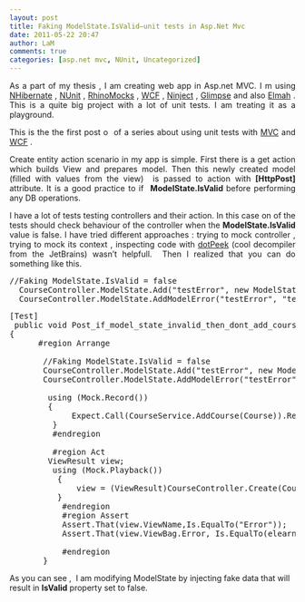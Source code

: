 ```yaml
---
layout: post
title: Faking ModelState.IsValid–unit tests in Asp.Net Mvc
date: 2011-05-22 20:47
author: LaM
comments: true
categories: [asp.net mvc, NUnit, Uncategorized]
---
```

<p align="justify">As a part of my thesis , I am creating web app in Asp.net MVC. I m using <a href="http://nhforge.org/Default.aspx">NHibernate</a> , <a href="http://www.nunit.org/">NUnit</a> , <a href="https://github.com/hibernating-rhinos/rhino-mocks">RhinoMocks</a> , <a href="http://msdn.microsoft.com/en-us/netframework/aa663324">WCF</a> , <a href="http://ninject.org/">Ninject</a> , <a href="http://www.nuget.org/List/Packages/Glimpse">Glimpse</a> and also <a href="https://code.google.com/p/elmah/">Elmah</a> . This is a quite big project with a lot of unit tests. I am treating it as a playground.</p>
<p align="justify">This is the the first post o  of a series about using unit tests with <a href="http://www.asp.net/mvc">MVC</a> and <a href="http://msdn.microsoft.com/en-us/netframework/aa663324">WCF</a> .</p>
<p align="justify">Create entity action scenario in my app is simple. First there is a get action which builds View and prepares model. Then this newly created model (filled with values from the view)  is passed to action with <strong>[HttpPost]</strong> attribute. It is a good practice to if  <strong>ModelState.IsValid </strong>before performing any DB operations.</p>
<p align="justify">I have a lot of tests testing controllers and their action. In this case on of the tests should check behaviour of the controller when the <strong>ModelState.IsValid</strong> value is false. I have tried different approaches : trying to mock controller , trying to mock its context , inspecting code with <a href="http://www.jetbrains.com/decompiler/">dotPeek</a> (cool decompiler from the JetBrains) wasn’t helpfull.  Then I realized that you can do something like this.</p>

<pre class="lang:default decode:true">//Faking ModelState.IsValid = false           
  CourseController.ModelState.Add("testError", new ModelState());     
  CourseController.ModelState.AddModelError("testError", "test");</pre>
<pre class="lang:default decode:true crayon-selected">[Test]  
 public void Post_if_model_state_invalid_then_dont_add_course_and_return_error_view()   
{       
      #region Arrange   

       //Faking ModelState.IsValid = false      
       CourseController.ModelState.Add("testError", new ModelState());
       CourseController.ModelState.AddModelError("testError", "test");   

        using (Mock.Record()) 
        {    
             Expect.Call(CourseService.AddCourse(Course)).Repeat.Never();    
         }  
         #endregion    

         #region Act        
        ViewResult view;      
         using (Mock.Playback())   
          {   
              view = (ViewResult)CourseController.Create(Course);   
          }  
           #endregion    
           #region Assert    
           Assert.That(view.ViewName,Is.EqualTo("Error"));  
           Assert.That(view.ViewBag.Error, Is.EqualTo(elearn.Common.ErrorMessages.Course.ModelUpdateError));  

           #endregion  
       }</pre>
As you can see ,  I am modifying ModelState by injecting fake data that will result in <strong>IsValid</strong> property set to false.
